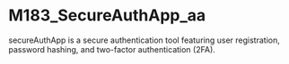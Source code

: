 # M183_SecureAuthApp_aa
secureAuthApp is a secure authentication tool featuring user registration, password hashing, and two-factor authentication (2FA).
